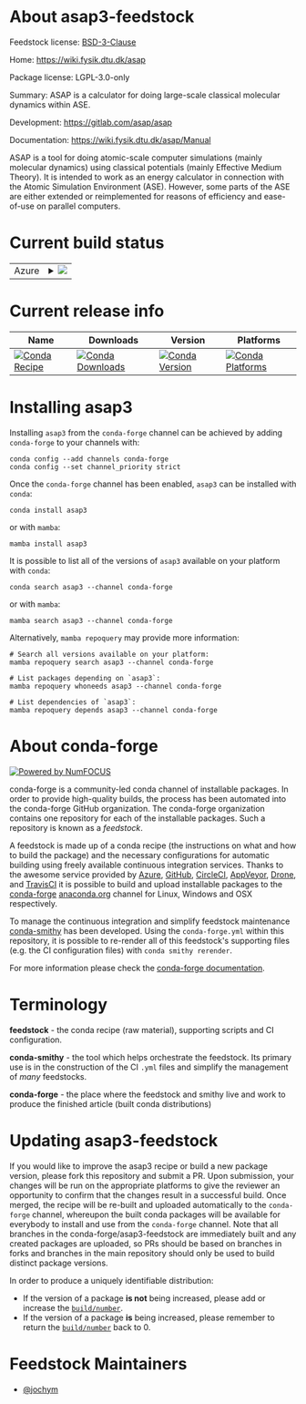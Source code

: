 About asap3-feedstock
=====================

Feedstock license: [BSD-3-Clause](https://github.com/conda-forge/asap3-feedstock/blob/main/LICENSE.txt)

Home: https://wiki.fysik.dtu.dk/asap

Package license: LGPL-3.0-only

Summary: ASAP is a calculator for doing large-scale classical molecular dynamics within ASE.

Development: https://gitlab.com/asap/asap

Documentation: https://wiki.fysik.dtu.dk/asap/Manual

ASAP is a tool for doing atomic-scale computer simulations
(mainly molecular dynamics) using classical potentials
(mainly Effective Medium Theory). It is intended to work
as an energy calculator in connection with the Atomic Simulation
Environment (ASE). However, some parts of the ASE are either
extended or reimplemented for reasons of efficiency and
ease-of-use on parallel computers.


Current build status
====================


<table>
    
  <tr>
    <td>Azure</td>
    <td>
      <details>
        <summary>
          <a href="https://dev.azure.com/conda-forge/feedstock-builds/_build/latest?definitionId=2713&branchName=main">
            <img src="https://dev.azure.com/conda-forge/feedstock-builds/_apis/build/status/asap3-feedstock?branchName=main">
          </a>
        </summary>
        <table>
          <thead><tr><th>Variant</th><th>Status</th></tr></thead>
          <tbody><tr>
              <td>linux_64_mpinompinumpy2.0python3.10.____cpython</td>
              <td>
                <a href="https://dev.azure.com/conda-forge/feedstock-builds/_build/latest?definitionId=2713&branchName=main">
                  <img src="https://dev.azure.com/conda-forge/feedstock-builds/_apis/build/status/asap3-feedstock?branchName=main&jobName=linux&configuration=linux%20linux_64_mpinompinumpy2.0python3.10.____cpython" alt="variant">
                </a>
              </td>
            </tr><tr>
              <td>linux_64_mpinompinumpy2.0python3.11.____cpython</td>
              <td>
                <a href="https://dev.azure.com/conda-forge/feedstock-builds/_build/latest?definitionId=2713&branchName=main">
                  <img src="https://dev.azure.com/conda-forge/feedstock-builds/_apis/build/status/asap3-feedstock?branchName=main&jobName=linux&configuration=linux%20linux_64_mpinompinumpy2.0python3.11.____cpython" alt="variant">
                </a>
              </td>
            </tr><tr>
              <td>linux_64_mpinompinumpy2.0python3.12.____cpython</td>
              <td>
                <a href="https://dev.azure.com/conda-forge/feedstock-builds/_build/latest?definitionId=2713&branchName=main">
                  <img src="https://dev.azure.com/conda-forge/feedstock-builds/_apis/build/status/asap3-feedstock?branchName=main&jobName=linux&configuration=linux%20linux_64_mpinompinumpy2.0python3.12.____cpython" alt="variant">
                </a>
              </td>
            </tr><tr>
              <td>linux_64_mpinompinumpy2.0python3.9.____cpython</td>
              <td>
                <a href="https://dev.azure.com/conda-forge/feedstock-builds/_build/latest?definitionId=2713&branchName=main">
                  <img src="https://dev.azure.com/conda-forge/feedstock-builds/_apis/build/status/asap3-feedstock?branchName=main&jobName=linux&configuration=linux%20linux_64_mpinompinumpy2.0python3.9.____cpython" alt="variant">
                </a>
              </td>
            </tr><tr>
              <td>linux_64_mpinompinumpy2python3.13.____cp313</td>
              <td>
                <a href="https://dev.azure.com/conda-forge/feedstock-builds/_build/latest?definitionId=2713&branchName=main">
                  <img src="https://dev.azure.com/conda-forge/feedstock-builds/_apis/build/status/asap3-feedstock?branchName=main&jobName=linux&configuration=linux%20linux_64_mpinompinumpy2python3.13.____cp313" alt="variant">
                </a>
              </td>
            </tr><tr>
              <td>linux_64_mpiopenmpinumpy2.0python3.10.____cpython</td>
              <td>
                <a href="https://dev.azure.com/conda-forge/feedstock-builds/_build/latest?definitionId=2713&branchName=main">
                  <img src="https://dev.azure.com/conda-forge/feedstock-builds/_apis/build/status/asap3-feedstock?branchName=main&jobName=linux&configuration=linux%20linux_64_mpiopenmpinumpy2.0python3.10.____cpython" alt="variant">
                </a>
              </td>
            </tr><tr>
              <td>linux_64_mpiopenmpinumpy2.0python3.11.____cpython</td>
              <td>
                <a href="https://dev.azure.com/conda-forge/feedstock-builds/_build/latest?definitionId=2713&branchName=main">
                  <img src="https://dev.azure.com/conda-forge/feedstock-builds/_apis/build/status/asap3-feedstock?branchName=main&jobName=linux&configuration=linux%20linux_64_mpiopenmpinumpy2.0python3.11.____cpython" alt="variant">
                </a>
              </td>
            </tr><tr>
              <td>linux_64_mpiopenmpinumpy2.0python3.12.____cpython</td>
              <td>
                <a href="https://dev.azure.com/conda-forge/feedstock-builds/_build/latest?definitionId=2713&branchName=main">
                  <img src="https://dev.azure.com/conda-forge/feedstock-builds/_apis/build/status/asap3-feedstock?branchName=main&jobName=linux&configuration=linux%20linux_64_mpiopenmpinumpy2.0python3.12.____cpython" alt="variant">
                </a>
              </td>
            </tr><tr>
              <td>linux_64_mpiopenmpinumpy2.0python3.9.____cpython</td>
              <td>
                <a href="https://dev.azure.com/conda-forge/feedstock-builds/_build/latest?definitionId=2713&branchName=main">
                  <img src="https://dev.azure.com/conda-forge/feedstock-builds/_apis/build/status/asap3-feedstock?branchName=main&jobName=linux&configuration=linux%20linux_64_mpiopenmpinumpy2.0python3.9.____cpython" alt="variant">
                </a>
              </td>
            </tr><tr>
              <td>linux_64_mpiopenmpinumpy2python3.13.____cp313</td>
              <td>
                <a href="https://dev.azure.com/conda-forge/feedstock-builds/_build/latest?definitionId=2713&branchName=main">
                  <img src="https://dev.azure.com/conda-forge/feedstock-builds/_apis/build/status/asap3-feedstock?branchName=main&jobName=linux&configuration=linux%20linux_64_mpiopenmpinumpy2python3.13.____cp313" alt="variant">
                </a>
              </td>
            </tr><tr>
              <td>osx_64_mpinompinumpy2.0python3.10.____cpython</td>
              <td>
                <a href="https://dev.azure.com/conda-forge/feedstock-builds/_build/latest?definitionId=2713&branchName=main">
                  <img src="https://dev.azure.com/conda-forge/feedstock-builds/_apis/build/status/asap3-feedstock?branchName=main&jobName=osx&configuration=osx%20osx_64_mpinompinumpy2.0python3.10.____cpython" alt="variant">
                </a>
              </td>
            </tr><tr>
              <td>osx_64_mpinompinumpy2.0python3.11.____cpython</td>
              <td>
                <a href="https://dev.azure.com/conda-forge/feedstock-builds/_build/latest?definitionId=2713&branchName=main">
                  <img src="https://dev.azure.com/conda-forge/feedstock-builds/_apis/build/status/asap3-feedstock?branchName=main&jobName=osx&configuration=osx%20osx_64_mpinompinumpy2.0python3.11.____cpython" alt="variant">
                </a>
              </td>
            </tr><tr>
              <td>osx_64_mpinompinumpy2.0python3.12.____cpython</td>
              <td>
                <a href="https://dev.azure.com/conda-forge/feedstock-builds/_build/latest?definitionId=2713&branchName=main">
                  <img src="https://dev.azure.com/conda-forge/feedstock-builds/_apis/build/status/asap3-feedstock?branchName=main&jobName=osx&configuration=osx%20osx_64_mpinompinumpy2.0python3.12.____cpython" alt="variant">
                </a>
              </td>
            </tr><tr>
              <td>osx_64_mpinompinumpy2.0python3.9.____cpython</td>
              <td>
                <a href="https://dev.azure.com/conda-forge/feedstock-builds/_build/latest?definitionId=2713&branchName=main">
                  <img src="https://dev.azure.com/conda-forge/feedstock-builds/_apis/build/status/asap3-feedstock?branchName=main&jobName=osx&configuration=osx%20osx_64_mpinompinumpy2.0python3.9.____cpython" alt="variant">
                </a>
              </td>
            </tr><tr>
              <td>osx_64_mpinompinumpy2python3.13.____cp313</td>
              <td>
                <a href="https://dev.azure.com/conda-forge/feedstock-builds/_build/latest?definitionId=2713&branchName=main">
                  <img src="https://dev.azure.com/conda-forge/feedstock-builds/_apis/build/status/asap3-feedstock?branchName=main&jobName=osx&configuration=osx%20osx_64_mpinompinumpy2python3.13.____cp313" alt="variant">
                </a>
              </td>
            </tr><tr>
              <td>osx_64_mpiopenmpinumpy2.0python3.10.____cpython</td>
              <td>
                <a href="https://dev.azure.com/conda-forge/feedstock-builds/_build/latest?definitionId=2713&branchName=main">
                  <img src="https://dev.azure.com/conda-forge/feedstock-builds/_apis/build/status/asap3-feedstock?branchName=main&jobName=osx&configuration=osx%20osx_64_mpiopenmpinumpy2.0python3.10.____cpython" alt="variant">
                </a>
              </td>
            </tr><tr>
              <td>osx_64_mpiopenmpinumpy2.0python3.11.____cpython</td>
              <td>
                <a href="https://dev.azure.com/conda-forge/feedstock-builds/_build/latest?definitionId=2713&branchName=main">
                  <img src="https://dev.azure.com/conda-forge/feedstock-builds/_apis/build/status/asap3-feedstock?branchName=main&jobName=osx&configuration=osx%20osx_64_mpiopenmpinumpy2.0python3.11.____cpython" alt="variant">
                </a>
              </td>
            </tr><tr>
              <td>osx_64_mpiopenmpinumpy2.0python3.12.____cpython</td>
              <td>
                <a href="https://dev.azure.com/conda-forge/feedstock-builds/_build/latest?definitionId=2713&branchName=main">
                  <img src="https://dev.azure.com/conda-forge/feedstock-builds/_apis/build/status/asap3-feedstock?branchName=main&jobName=osx&configuration=osx%20osx_64_mpiopenmpinumpy2.0python3.12.____cpython" alt="variant">
                </a>
              </td>
            </tr><tr>
              <td>osx_64_mpiopenmpinumpy2.0python3.9.____cpython</td>
              <td>
                <a href="https://dev.azure.com/conda-forge/feedstock-builds/_build/latest?definitionId=2713&branchName=main">
                  <img src="https://dev.azure.com/conda-forge/feedstock-builds/_apis/build/status/asap3-feedstock?branchName=main&jobName=osx&configuration=osx%20osx_64_mpiopenmpinumpy2.0python3.9.____cpython" alt="variant">
                </a>
              </td>
            </tr><tr>
              <td>osx_64_mpiopenmpinumpy2python3.13.____cp313</td>
              <td>
                <a href="https://dev.azure.com/conda-forge/feedstock-builds/_build/latest?definitionId=2713&branchName=main">
                  <img src="https://dev.azure.com/conda-forge/feedstock-builds/_apis/build/status/asap3-feedstock?branchName=main&jobName=osx&configuration=osx%20osx_64_mpiopenmpinumpy2python3.13.____cp313" alt="variant">
                </a>
              </td>
            </tr>
          </tbody>
        </table>
      </details>
    </td>
  </tr>
</table>

Current release info
====================

| Name | Downloads | Version | Platforms |
| --- | --- | --- | --- |
| [![Conda Recipe](https://img.shields.io/badge/recipe-asap3-green.svg)](https://anaconda.org/conda-forge/asap3) | [![Conda Downloads](https://img.shields.io/conda/dn/conda-forge/asap3.svg)](https://anaconda.org/conda-forge/asap3) | [![Conda Version](https://img.shields.io/conda/vn/conda-forge/asap3.svg)](https://anaconda.org/conda-forge/asap3) | [![Conda Platforms](https://img.shields.io/conda/pn/conda-forge/asap3.svg)](https://anaconda.org/conda-forge/asap3) |

Installing asap3
================

Installing `asap3` from the `conda-forge` channel can be achieved by adding `conda-forge` to your channels with:

```
conda config --add channels conda-forge
conda config --set channel_priority strict
```

Once the `conda-forge` channel has been enabled, `asap3` can be installed with `conda`:

```
conda install asap3
```

or with `mamba`:

```
mamba install asap3
```

It is possible to list all of the versions of `asap3` available on your platform with `conda`:

```
conda search asap3 --channel conda-forge
```

or with `mamba`:

```
mamba search asap3 --channel conda-forge
```

Alternatively, `mamba repoquery` may provide more information:

```
# Search all versions available on your platform:
mamba repoquery search asap3 --channel conda-forge

# List packages depending on `asap3`:
mamba repoquery whoneeds asap3 --channel conda-forge

# List dependencies of `asap3`:
mamba repoquery depends asap3 --channel conda-forge
```


About conda-forge
=================

[![Powered by
NumFOCUS](https://img.shields.io/badge/powered%20by-NumFOCUS-orange.svg?style=flat&colorA=E1523D&colorB=007D8A)](https://numfocus.org)

conda-forge is a community-led conda channel of installable packages.
In order to provide high-quality builds, the process has been automated into the
conda-forge GitHub organization. The conda-forge organization contains one repository
for each of the installable packages. Such a repository is known as a *feedstock*.

A feedstock is made up of a conda recipe (the instructions on what and how to build
the package) and the necessary configurations for automatic building using freely
available continuous integration services. Thanks to the awesome service provided by
[Azure](https://azure.microsoft.com/en-us/services/devops/), [GitHub](https://github.com/),
[CircleCI](https://circleci.com/), [AppVeyor](https://www.appveyor.com/),
[Drone](https://cloud.drone.io/welcome), and [TravisCI](https://travis-ci.com/)
it is possible to build and upload installable packages to the
[conda-forge](https://anaconda.org/conda-forge) [anaconda.org](https://anaconda.org/)
channel for Linux, Windows and OSX respectively.

To manage the continuous integration and simplify feedstock maintenance
[conda-smithy](https://github.com/conda-forge/conda-smithy) has been developed.
Using the ``conda-forge.yml`` within this repository, it is possible to re-render all of
this feedstock's supporting files (e.g. the CI configuration files) with ``conda smithy rerender``.

For more information please check the [conda-forge documentation](https://conda-forge.org/docs/).

Terminology
===========

**feedstock** - the conda recipe (raw material), supporting scripts and CI configuration.

**conda-smithy** - the tool which helps orchestrate the feedstock.
                   Its primary use is in the construction of the CI ``.yml`` files
                   and simplify the management of *many* feedstocks.

**conda-forge** - the place where the feedstock and smithy live and work to
                  produce the finished article (built conda distributions)


Updating asap3-feedstock
========================

If you would like to improve the asap3 recipe or build a new
package version, please fork this repository and submit a PR. Upon submission,
your changes will be run on the appropriate platforms to give the reviewer an
opportunity to confirm that the changes result in a successful build. Once
merged, the recipe will be re-built and uploaded automatically to the
`conda-forge` channel, whereupon the built conda packages will be available for
everybody to install and use from the `conda-forge` channel.
Note that all branches in the conda-forge/asap3-feedstock are
immediately built and any created packages are uploaded, so PRs should be based
on branches in forks and branches in the main repository should only be used to
build distinct package versions.

In order to produce a uniquely identifiable distribution:
 * If the version of a package **is not** being increased, please add or increase
   the [``build/number``](https://docs.conda.io/projects/conda-build/en/latest/resources/define-metadata.html#build-number-and-string).
 * If the version of a package **is** being increased, please remember to return
   the [``build/number``](https://docs.conda.io/projects/conda-build/en/latest/resources/define-metadata.html#build-number-and-string)
   back to 0.

Feedstock Maintainers
=====================

* [@jochym](https://github.com/jochym/)

